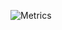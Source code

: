 <!--
**JweiHe** is a ✨ _special_ ✨ repository because its `README.md` (this file) appears on your GitHub profile.

Here are some ideas to get you started:

- 🔭 I’m currently working on ...
- 🌱 I’m currently learning ...
- 👯 I’m looking to collaborate on ...
- 🤔 I’m looking for help with ...
- 💬 Ask me about ...
- 📫 How to reach me: ...
- 😄 Pronouns: ...
- ⚡ Fun fact: ...
-->


<!-- [![Anurag's GitHub stats](https://github-readme-stats.vercel.app/api?username=jweihe&count_private=true&show_icons=true&theme=highcontrast)](https://github.com/anuraghazra/github-readme-stats)
 -->
![Metrics](https://metrics.lecoq.io/jweihe?template=terminal&base.metadata=0&stars=1&code=1&achievements=1&lines=1&stars.limit=4&code.lines=12&code.load=100&code.visibility=public&achievements.threshold=C&achievements.secrets=true&achievements.display=detailed&achievements.limit=0&config.timezone=Asia%2FShanghai)
